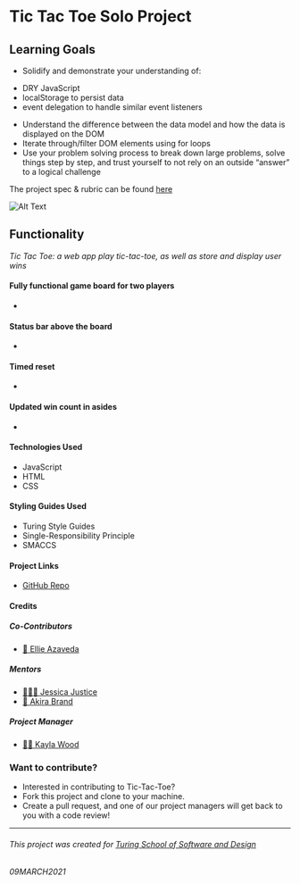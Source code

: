 # Tic Tac Toe Solo Project

<!-- Every developer has more ideas than time. As David Allen likes to say "the human brain is for creating ideas, not remembering them." In this project, we'll be building an application that records and archives our ideas (good and bad alike).

Throughout the project, one of our focuses will be on providing a fluid and responsive client-side interface. To this end, we'll rely on JavaScript to implement snappy filtering in the browser, and `localStorage` to persist our wonderful ideas between sessions. -->

## Learning Goals

* Solidify and demonstrate your understanding of:
- DRY JavaScript
- localStorage to persist data
- event delegation to handle similar event listeners
* Understand the difference between the data model and how the data is displayed on the DOM
* Iterate through/filter DOM elements using for loops
* Use your problem solving process to break down large problems, solve things step by step, and trust yourself to not rely on an outside “answer” to a logical challenge


The project spec & rubric can be found [here](https://frontend.turing.io/projects/module-1/tic-tac-toe-solo.html)

![Alt Text](https://media.giphy.com/media/uEnDw0eZALQEuoM5kz/giphy.gif)

## Functionality
*Tic Tac Toe: a web app play tic-tac-toe, as well as store and display user wins*

#### Fully functional game board for two players
-

#### Status bar above the board
-

#### Timed reset
-

#### Updated win count in asides
-

#### Technologies Used
- JavaScript
- HTML
- CSS

#### Styling Guides Used
- Turing Style Guides
- Single-Responsibility Principle
- SMACCS

#### Project Links
- [GitHub Repo](https://github.com/EllieAzaveda/Tic-Tac-Toe)

#### Credits
##### Co-Contributors
- [🧚 Ellie Azaveda](https://github.com/EllieAzaveda)

##### Mentors
- [🦸🏻‍♀️ Jessica Justice](https://github.com/m1073496)
- [🦸‍ Akira Brand](https://github.com/AkiraBrand)

##### Project Manager
- [👩🏻‍ Kayla Wood](https://github.com/kaylaewood)

### Want to contribute?
- Interested in contributing to Tic-Tac-Toe?
- Fork this project and clone to your machine.
- Create a pull request, and one of our project managers will get back to you with a code review!

**************************************************************************

###### This project was created for [Turing School of Software and Design](https://turing.io/)
###### 09MARCH2021
